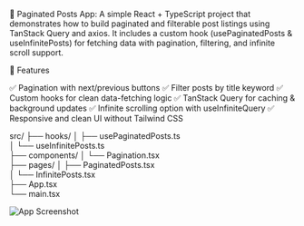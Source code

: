 📖 Paginated Posts App:
A simple React + TypeScript project that demonstrates how to build paginated and filterable post listings using TanStack Query
 and axios.
It includes a custom hook (usePaginatedPosts & useInfinitePosts) for fetching data with pagination, filtering, and infinite scroll support.

🚀 Features

✅ Pagination with next/previous buttons
✅ Filter posts by title keyword
✅ Custom hooks for clean data-fetching logic
✅ TanStack Query for caching & background updates
✅ Infinite scrolling option with useInfiniteQuery
✅ Responsive and clean UI without Tailwind CSS

src/
 ├── hooks/
 │    ├── usePaginatedPosts.ts  
 │    └── useInfinitePosts.ts    
 ├── components/
 │    └── Pagination.tsx         
 ├── pages/
 │    ├── PaginatedPosts.tsx     
 │    └── InfinitePosts.tsx      
 ├── App.tsx                     
 └── main.tsx    

 ![App Screenshot](<img width="1855" height="911" alt="dnjjknk" src="https://github.com/user-attachments/assets/1307ba55-b212-482d-9152-a8b3d128a129" />
)
